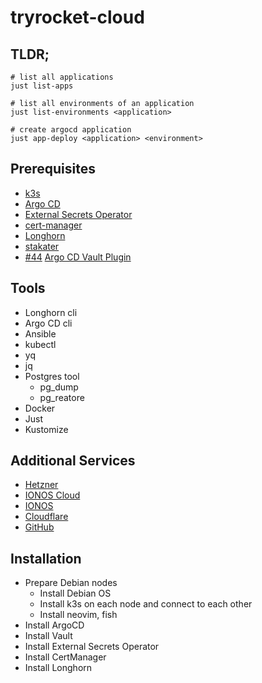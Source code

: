 # tryrocket-cloud

## TLDR;

    # list all applications
    just list-apps

    # list all environments of an application
    just list-environments <application>

    # create argocd application
    just app-deploy <application> <environment>

## Prerequisites

- [k3s](https://k3s.io/)
- [Argo CD](https://argo-cd.readthedocs.io/en/stable/)
- [External Secrets Operator](https://external-secrets.io/latest/)
- [cert-manager](https://cert-manager.io/)
- [Longhorn](https://longhorn.io/)
- [stakater](https://docs.stakater.com/reloader/#)
- [#44](https://github.com/tryrocket-cloud/tryrocket-cloud/issues/44) [Argo CD Vault Plugin ](https://argocd-vault-plugin.readthedocs.io/en/stable/)

## Tools

- Longhorn cli
- Argo CD cli
- Ansible
- kubectl
- yq
- jq
- Postgres tool
  - pg_dump
  - pg_reatore
- Docker
- Just
- Kustomize


## Additional Services

- [Hetzner](https://www.hetzner.com/)
- [IONOS Cloud](https://cloud.ionos.de/)
- [IONOS](https://www.ionos.de)
- [Cloudflare](https://www.cloudflare.com)
- [GitHub](https://github.com/)

## Installation

- Prepare Debian nodes
  - Install Debian OS
  - Install k3s on each node and connect to each other
  - Install neovim, fish
- Install ArgoCD
- Install Vault
- Install External Secrets Operator
- Install CertManager
- Install Longhorn
